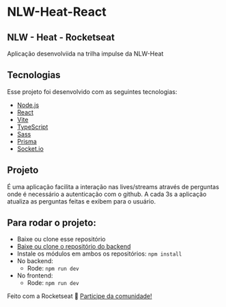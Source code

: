 # NLW-Heat-React

## NLW - Heat - Rocketseat

Aplicação desenvolviida na trilha impulse da NLW-Heat 

## Tecnologias

Esse projeto foi desenvolvido com as seguintes tecnologias:

- [Node.js](https://nodejs.org/en/)
- [React](https://reactjs.org)
- [Vite](https://vitejs.dev/guide/)
- [TypeScript](https://www.typescriptlang.org/)
- [Sass](https://sass-lang.com/)
- [Prisma](https://www.prisma.io/)
- [Socket.io](https://socket.io/)

## Projeto

É uma aplicação facilita a interação nas lives/streams através de perguntas onde é necessário a autenticação com o github. A cada 3s a aplicação atualiza as perguntas feitas e exibem para o usuário. 

## Para rodar o projeto:

  - Baixe ou clone esse repositório
  - [Baixe ou clone o repositório do backend](https://github.com/Lucas-Braz7x/NLW-Heat-Node)
  - Instale os módulos em ambos os repositórios: `npm install`
  - No backend:
    - Rode: `npm run dev`
  - No frontend:
    - Rode: `npm run dev`   

Feito com a Rocketseat :wave: [Participe da comunidade!](https://discordapp.com/invite/gCRAFhc)

